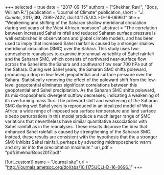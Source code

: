 +++
selected = true
date = "2017-09-15"
authors = ["Shekhar, Ravi", "Boos, William R."]
publication = "Journal of Climate"
publication_short = "*J. Climate*, 2017, **30**, 7399-7422, doi:10.1175/JCLI-D-16-0696.1"
title = "Weakening and shifting of the Saharan shallow meridional circulation during wet years of the West African monsoon"
abstract = "The correlation between increased Sahel rainfall and reduced Saharan surface pressure is well established in observations and global climate models, and has been used to imply that increased Sahel rainfall is caused by a stronger shallow meridional circulation (SMC) over the Sahara. This study uses two atmospheric reanalyses to examine interannual variability of Sahel rainfall and the Saharan SMC, which consists of northward near-surface flow across the Sahel into the Sahara and southward flow near 700 hPa out of the Sahara. During wet Sahel years, the Saharan SMC shifts poleward, producing a drop in low-level geopotential and surface pressure over the Sahara. Statistically removing the effect of the poleward shift from the low-level geopotential eliminates significant correlations between this geopotential and Sahel precipitation. As the Saharan SMC shifts poleward, its mid-tropospheric divergent outflow decreases, indicating a weakening of its overturning mass flux. The poleward shift and weakening of the Saharan SMC during wet Sahel years is reproduced in an idealized model of West Africa; a wide range of imposed sea surface temperature and land surface albedo perturbations in this model produce a much larger range of SMC variations that nevertheless have similar quantitative associations with Sahel rainfall as in the reanalyses. These results disprove the idea that enhanced Sahel rainfall is caused by strengthening of the Saharan SMC. Instead, these results are consistent with the hypothesis that the a stronger SMC inhibits Sahel rainfall, perhaps by advecting midtropospheric warm and dry air into the precipitation maximum."
url_pdf = "pdf/ShekharBoos2017.pdf"

[[url_custom]]
    name = "Journal site"
    url = "http://journals.ametsoc.org/doi/abs/10.1175/JCLI-D-16-0696.1"
+++

